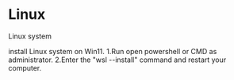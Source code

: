 # Linux
Linux system

install Linux system on Win11.
1.Run open powershell or CMD as administrator.
2.Enter the "wsl --install" command and restart your computer.
